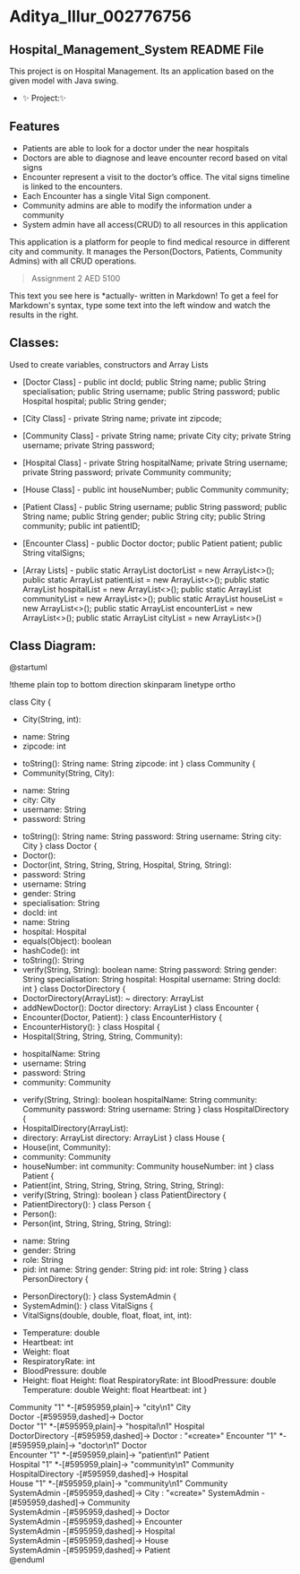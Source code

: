# Aditya_Illur_002776756
## Hospital_Management_System README File


This project is on Hospital Management.
Its an application based on the given model with Java swing.  

- ✨ Project:✨       

## Features

- Patients are able to look for a doctor under the near hospitals
- Doctors are able to diagnose and leave encounter record based on vital signs 
- Encounter represent a visit to the doctor’s office. The vital signs timeline is linked to the encounters. 
- Each Encounter has a single Vital Sign component.
- Community admins are able to modify the information under a community 
- System admin have all access(CRUD) to all resources in this application

This application is a platform for people to find medical resource in different city and community. It manages the Person(Doctors, Patients, Community Admins) with all CRUD operations. 

> Assignment 2 AED 5100


This text you see here is *actually- written in Markdown! To get a feel
for Markdown's syntax, type some text into the left window and
watch the results in the right.

## Classes:

Used to create variables, constructors and Array Lists

- [Doctor Class] -
public int docId;
    public String name;
    public String specialisation;
    public String username;
    public String password;
    public Hospital hospital;
    public String gender;

- [City Class] - 
private String name;
    private int zipcode;

- [Community Class] - 
private String name;
    private City city;
    private String username;
    private String password;

- [Hospital Class] - 
 private String hospitalName;
    private String username;
    private String password;
    private Community community;

- [House Class] - 
 public int houseNumber;
    public Community community;

- [Patient Class] - 
public String username;
   public String password;
   public String name;
   public String gender;
   public String city;
   public String community;
   public int patientID;

- [Encounter Class] - 
  public Doctor doctor;
    public Patient patient;
    public String vitalSigns;

- [Array Lists] -
public static ArrayList<Doctor> doctorList = new ArrayList<>();
    public static ArrayList<Patient>  patientList = new ArrayList<>();
    public static ArrayList<Hospital>  hospitalList = new ArrayList<>();
    public static ArrayList<Community>  communityList = new ArrayList<>();
    public static ArrayList<House>  houseList = new ArrayList<>();
    public static ArrayList<Encounter>  encounterList = new ArrayList<>();
    public static ArrayList<City>  cityList = new ArrayList<>()

## Class Diagram:
@startuml

!theme plain
top to bottom direction
skinparam linetype ortho

class City {
  + City(String, int): 
  - name: String
  - zipcode: int
  + toString(): String
   name: String
   zipcode: int
}
class Community {
  + Community(String, City): 
  - name: String
  - city: City
  - username: String
  - password: String
  + toString(): String
   name: String
   password: String
   username: String
   city: City
}
class Doctor {
  + Doctor(): 
  + Doctor(int, String, String, String, Hospital, String, String): 
  + password: String
  + username: String
  + gender: String
  + specialisation: String
  + docId: int
  + name: String
  + hospital: Hospital
  + equals(Object): boolean
  + hashCode(): int
  + toString(): String
  + verify(String, String): boolean
   name: String
   password: String
   gender: String
   specialisation: String
   hospital: Hospital
   username: String
   docId: int
}
class DoctorDirectory {
  + DoctorDirectory(ArrayList<Doctor>): 
  ~ directory: ArrayList<Doctor>
  + addNewDoctor(): Doctor
   directory: ArrayList<Doctor>
}
class Encounter {
  + Encounter(Doctor, Patient): 
}
class EncounterHistory {
  + EncounterHistory(): 
}
class Hospital {
  + Hospital(String, String, String, Community): 
  - hospitalName: String
  - username: String
  - password: String
  - community: Community
  + verify(String, String): boolean
   hospitalName: String
   community: Community
   password: String
   username: String
}
class HospitalDirectory {
  + HospitalDirectory(ArrayList<Hospital>): 
  + directory: ArrayList<Hospital>
   directory: ArrayList<Hospital>
}
class House {
  + House(int, Community): 
  + community: Community
  + houseNumber: int
   community: Community
   houseNumber: int
}
class Patient {
  + Patient(int, String, String, String, String, String, String): 
  + verify(String, String): boolean
}
class PatientDirectory {
  + PatientDirectory(): 
}
class Person {
  + Person(): 
  + Person(int, String, String, String, String): 
  - name: String
  - gender: String
  - role: String
  - pid: int
   name: String
   gender: String
   pid: int
   role: String
}
class PersonDirectory {
  + PersonDirectory(): 
}
class SystemAdmin {
  + SystemAdmin(): 
}
class VitalSigns {
  + VitalSigns(double, double, float, float, int, int): 
  - Temperature: double
  - Heartbeat: int
  - Weight: float
  - RespiratoryRate: int
  - BloodPressure: double
  - Height: float
   Height: float
   RespiratoryRate: int
   BloodPressure: double
   Temperature: double
   Weight: float
   Heartbeat: int
}

Community         "1" *-[#595959,plain]-> "city\n1" City              
Doctor             -[#595959,dashed]->  Doctor            
Doctor            "1" *-[#595959,plain]-> "hospital\n1" Hospital          
DoctorDirectory    -[#595959,dashed]->  Doctor            : "«create»"
Encounter         "1" *-[#595959,plain]-> "doctor\n1" Doctor            
Encounter         "1" *-[#595959,plain]-> "patient\n1" Patient           
Hospital          "1" *-[#595959,plain]-> "community\n1" Community         
HospitalDirectory  -[#595959,dashed]->  Hospital          
House             "1" *-[#595959,plain]-> "community\n1" Community         
SystemAdmin        -[#595959,dashed]->  City              : "«create»"
SystemAdmin        -[#595959,dashed]->  Community         
SystemAdmin        -[#595959,dashed]->  Doctor            
SystemAdmin        -[#595959,dashed]->  Encounter         
SystemAdmin        -[#595959,dashed]->  Hospital          
SystemAdmin        -[#595959,dashed]->  House             
SystemAdmin        -[#595959,dashed]->  Patient           
@enduml
